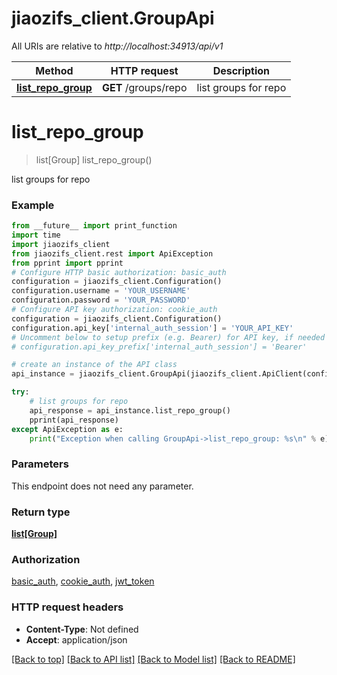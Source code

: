 # jiaozifs_client.GroupApi

All URIs are relative to *http://localhost:34913/api/v1*

Method | HTTP request | Description
------------- | ------------- | -------------
[**list_repo_group**](GroupApi.md#list_repo_group) | **GET** /groups/repo | list groups for repo

# **list_repo_group**
> list[Group] list_repo_group()

list groups for repo

### Example
```python
from __future__ import print_function
import time
import jiaozifs_client
from jiaozifs_client.rest import ApiException
from pprint import pprint
# Configure HTTP basic authorization: basic_auth
configuration = jiaozifs_client.Configuration()
configuration.username = 'YOUR_USERNAME'
configuration.password = 'YOUR_PASSWORD'
# Configure API key authorization: cookie_auth
configuration = jiaozifs_client.Configuration()
configuration.api_key['internal_auth_session'] = 'YOUR_API_KEY'
# Uncomment below to setup prefix (e.g. Bearer) for API key, if needed
# configuration.api_key_prefix['internal_auth_session'] = 'Bearer'

# create an instance of the API class
api_instance = jiaozifs_client.GroupApi(jiaozifs_client.ApiClient(configuration))

try:
    # list groups for repo
    api_response = api_instance.list_repo_group()
    pprint(api_response)
except ApiException as e:
    print("Exception when calling GroupApi->list_repo_group: %s\n" % e)
```

### Parameters
This endpoint does not need any parameter.

### Return type

[**list[Group]**](Group.md)

### Authorization

[basic_auth](../README.md#basic_auth), [cookie_auth](../README.md#cookie_auth), [jwt_token](../README.md#jwt_token)

### HTTP request headers

 - **Content-Type**: Not defined
 - **Accept**: application/json

[[Back to top]](#) [[Back to API list]](../README.md#documentation-for-api-endpoints) [[Back to Model list]](../README.md#documentation-for-models) [[Back to README]](../README.md)

